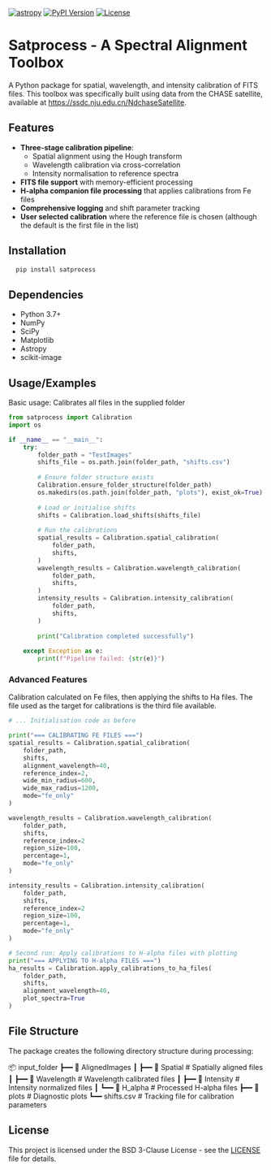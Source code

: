 [![astropy](http://img.shields.io/badge/powered%20by-AstroPy-orange.svg?style=flat)](http://www.astropy.org/)
[![PyPI Version](https://img.shields.io/pypi/v/satprocess)](https://pypi.org/project/satprocess/)
[![License](https://img.shields.io/badge/License-BSD%203--Clause-blue.svg)](https://opensource.org/licenses/BSD-3-Clause)

# Satprocess - A Spectral Alignment Toolbox

A Python package for spatial, wavelength, and intensity calibration of FITS files. This toolbox was specifically built using data from the CHASE satellite, available at https://ssdc.nju.edu.cn/NdchaseSatellite.



## Features

- **Three-stage calibration pipeline**:
  - Spatial alignment using the Hough transform
  - Wavelength calibration via cross-correlation
  - Intensity normalisation to reference spectra
- **FITS file support** with memory-efficient processing
- **H-alpha companion file processing** that applies calibrations from Fe files
- **Comprehensive logging** and shift parameter tracking
- **User selected calibration** where the reference file is chosen (although the default is the first file in the list)
## Installation


```bash
  pip install satprocess
```
    
## Dependencies

- Python 3.7+
- NumPy
- SciPy
- Matplotlib
- Astropy
- scikit-image
## Usage/Examples

Basic usage: Calibrates all files in the supplied folder

```python
from satprocess import Calibration
import os

if __name__ == "__main__":
    try:
        folder_path = "TestImages"
        shifts_file = os.path.join(folder_path, "shifts.csv")
        
        # Ensure folder structure exists
        Calibration.ensure_folder_structure(folder_path)
        os.makedirs(os.path.join(folder_path, "plots"), exist_ok=True)
        
        # Load or initialise shifts
        shifts = Calibration.load_shifts(shifts_file)
        
        # Run the calibrations
        spatial_results = Calibration.spatial_calibration(
            folder_path,
            shifts,
        )
        wavelength_results = Calibration.wavelength_calibration(
            folder_path,
            shifts,
        )
        intensity_results = Calibration.intensity_calibration(
            folder_path,
            shifts,
        )
        
        print("Calibration completed successfully")
        
    except Exception as e:
        print(f"Pipeline failed: {str(e)}")
```

### Advanced Features

Calibration calculated on Fe files, then applying the shifts to Ha files. The file used as the target for calibrations is the third file available.

```python
# ... Initialisation code as before

print("=== CALIBRATING FE FILES ===")
spatial_results = Calibration.spatial_calibration(
    folder_path,
    shifts,
    alignment_wavelength=40,
    reference_index=2,
    wide_min_radius=600,
    wide_max_radius=1200,
    mode="fe_only"
)

wavelength_results = Calibration.wavelength_calibration(
    folder_path,
    shifts,
    reference_index=2
    region_size=100,
    percentage=1,
    mode="fe_only"
)

intensity_results = Calibration.intensity_calibration(
    folder_path,
    shifts,
    reference_index=2
    region_size=100,
    percentage=1,
    mode="fe_only"
)

# Second run: Apply calibrations to H-alpha files with plotting
print("=== APPLYING TO H-alpha FILES ===")
ha_results = Calibration.apply_calibrations_to_ha_files(
    folder_path,
    shifts,
    alignment_wavelength=40,
    plot_spectra=True
)
```
## File Structure

The package creates the following directory structure during processing:

📦 input_folder
┣━━ 📂 AlignedImages
┃   ┣━━ 📂 Spatial       # Spatially aligned files
┃   ┣━━ 📂 Wavelength    # Wavelength calibrated files
┃   ┣━━ 📂 Intensity     # Intensity normalized files
┃   ┗━━ 📂 H_alpha       # Processed H-alpha files
┣━━ 📂 plots             # Diagnostic plots
┗━━ shifts.csv           # Tracking file for calibration parameters
## License

This project is licensed under the BSD 3-Clause License - see the [LICENSE](LICENSE) file for details.

